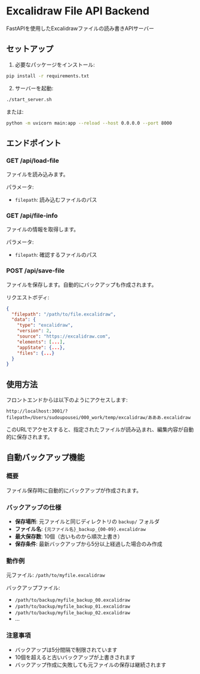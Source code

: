# Excalidraw File API Backend

FastAPIを使用したExcalidrawファイルの読み書きAPIサーバー

## セットアップ

1. 必要なパッケージをインストール:
```bash
pip install -r requirements.txt
```

2. サーバーを起動:
```bash
./start_server.sh
```

または:
```bash
python -m uvicorn main:app --reload --host 0.0.0.0 --port 8000
```

## エンドポイント

### GET /api/load-file
ファイルを読み込みます。

パラメータ:
- `filepath`: 読み込むファイルのパス

### GET /api/file-info
ファイルの情報を取得します。

パラメータ:
- `filepath`: 確認するファイルのパス

### POST /api/save-file
ファイルを保存します。自動的にバックアップも作成されます。

リクエストボディ:
```json
{
  "filepath": "/path/to/file.excalidraw",
  "data": {
    "type": "excalidraw",
    "version": 2,
    "source": "https://excalidraw.com",
    "elements": [...],
    "appState": {...},
    "files": {...}
  }
}
```

## 使用方法

フロントエンドからは以下のようにアクセスします:

```
http://localhost:3001/?filepath=/Users/sudoupousei/000_work/temp/excalidraw/あああ.excalidraw
```

このURLでアクセスすると、指定されたファイルが読み込まれ、編集内容が自動的に保存されます。

## 自動バックアップ機能

### 概要
ファイル保存時に自動的にバックアップが作成されます。

### バックアップの仕様
- **保存場所**: 元ファイルと同じディレクトリの `backup/` フォルダ
- **ファイル名**: `{元ファイル名}_backup_{00-09}.excalidraw`
- **最大保存数**: 10個（古いものから順次上書き）
- **保存条件**: 最新バックアップから5分以上経過した場合のみ作成

### 動作例
元ファイル: `/path/to/myfile.excalidraw`

バックアップファイル:
- `/path/to/backup/myfile_backup_00.excalidraw`
- `/path/to/backup/myfile_backup_01.excalidraw`
- `/path/to/backup/myfile_backup_02.excalidraw`
- ...

### 注意事項
- バックアップは5分間隔で制限されています
- 10個を超えると古いバックアップが上書きされます
- バックアップ作成に失敗しても元ファイルの保存は継続されます